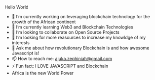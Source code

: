 Hello World

- 🔭 I’m currently working on leveraging blockchain technology for the growth of the African continent
- 🌱 I’m currently learning Web3 and Blockchain Technologies
- 👯 I’m looking to collaborate on Open Source Projects
- 🤔 I’m looking for more reasources to increase my knowldge of my interests
- 💬 Ask me about how revolutionary Blockchain is and how awesome Javascript is!
- 📫 How to reach me: ajuka.zephiniah@gmail.com
- ⚡ Fun fact: I LOVE JAVASCRIPT and Blockchain
- Africa is the new World Power

